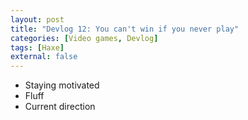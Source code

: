 ```yaml
---
layout: post
title: "Devlog 12: You can't win if you never play"
categories: [Video games, Devlog]
tags: [Haxe]
external: false
---
```


- Staying motivated
- Fluff
- Current direction

